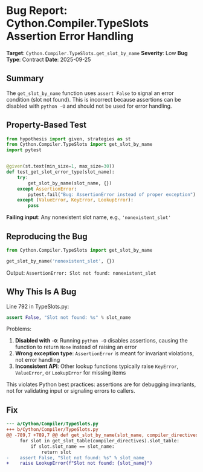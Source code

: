 # Bug Report: Cython.Compiler.TypeSlots Assertion Error Handling

**Target**: `Cython.Compiler.TypeSlots.get_slot_by_name`
**Severity**: Low
**Bug Type**: Contract
**Date**: 2025-09-25

## Summary

The `get_slot_by_name` function uses `assert False` to signal an error condition (slot not found). This is incorrect because assertions can be disabled with `python -O` and should not be used for error handling.

## Property-Based Test

```python
from hypothesis import given, strategies as st
from Cython.Compiler.TypeSlots import get_slot_by_name
import pytest


@given(st.text(min_size=1, max_size=30))
def test_get_slot_error_type(slot_name):
    try:
        get_slot_by_name(slot_name, {})
    except AssertionError:
        pytest.fail("Bug: AssertionError instead of proper exception")
    except (ValueError, KeyError, LookupError):
        pass
```

**Failing input**: Any nonexistent slot name, e.g., `'nonexistent_slot'`

## Reproducing the Bug

```python
from Cython.Compiler.TypeSlots import get_slot_by_name

get_slot_by_name('nonexistent_slot', {})
```

Output: `AssertionError: Slot not found: nonexistent_slot`

## Why This Is A Bug

Line 792 in TypeSlots.py:
```python
assert False, "Slot not found: %s" % slot_name
```

Problems:
1. **Disabled with `-O`**: Running `python -O` disables assertions, causing the function to return `None` instead of raising an error
2. **Wrong exception type**: `AssertionError` is meant for invariant violations, not error handling
3. **Inconsistent API**: Other lookup functions typically raise `KeyError`, `ValueError`, or `LookupError` for missing items

This violates Python best practices: assertions are for debugging invariants, not for validating input or signaling errors to callers.

## Fix

```diff
--- a/Cython/Compiler/TypeSlots.py
+++ b/Cython/Compiler/TypeSlots.py
@@ -789,7 +789,7 @@ def get_slot_by_name(slot_name, compiler_directives):
     for slot in get_slot_table(compiler_directives).slot_table:
         if slot.slot_name == slot_name:
             return slot
-    assert False, "Slot not found: %s" % slot_name
+    raise LookupError(f"Slot not found: {slot_name}")
```